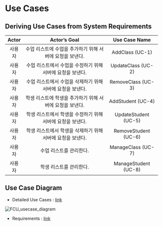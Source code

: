 # Use Cases

## Deriving Use Cases from System Requirements

Actor|Actor’s Goal|Use Case Name
:--:|:--:|:--:
사용자|수업 리스트에 수업을 추가하기 위해 서버에 요청을 보낸다.|AddClass (UC-1)
사용자|수업 리스트에서 수업을 수정하기 위해 서버에 요청을 보낸다.|UpdateClass (UC-2)
사용자|수업 리스트에서 수업을 삭제하기 위해 서버에 요청을 보낸다.|RemoveClass (UC-3)
사용자|학생 리스트에 학생을 추가하기 위해 서버에 요청을 보낸다.|AddStudent (UC-4)
사용자|학생 리스트에서 학생을 수정하기 위해 서버에 요청을 보낸다.|UpdateStudent (UC-5)
사용자|학생 리스트에서 학생을 삭제하기 위해 서버에 요청을 보낸다.|RemoveStudent (UC-6)
사용자|수업 리스트를 관리한다.|ManageClass (UC-7)
사용자|학생 리스트를 관리한다.|ManageStudent (UC-8)

## Use Case Diagram

* Detailed Use Cases : [link](/FormCreateUpdate/DetailedUseCases.md)

![FCU_usecase_diagram](https://user-images.githubusercontent.com/64057843/115828800-25485f80-a449-11eb-90e1-5e7aa3270368.png)

* Requirements : [link](/FormCreateUpdate/Requirements.md)
